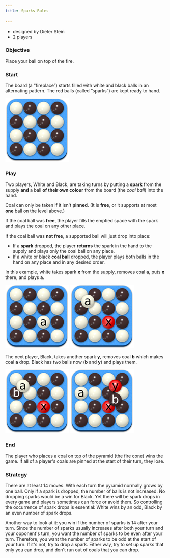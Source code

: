 ```yaml
---
title: Sparks Rules

---
```


* designed by Dieter Stein
* 2 players

### Objective
Place your ball on top of the fire.

### Start
The board (a “fireplace”) starts filled with white and black balls in an alternating pattern. The red balls (called “sparks”) are kept ready to hand.

![Start]

### Play
Two players, White and Black, are taking turns by putting a **spark** from the
supply **and** a ball **of their own colour** from the board (the *coal ball*)
into the hand.

Coal can only be taken if it isn't **pinned**. (It is **free**, or it supports
at most **one** ball on the level above.)

If the coal ball was **free**, the player fills the emptied space with the spark
and plays the coal on any other place.

If the coal ball was **not free**, a supported ball will just drop into place:

* If a **spark** dropped, the player **returns** the spark in the hand to the
  supply and plays only the coal ball on any place.
* If a white or black **coal ball** dropped, the player plays both balls in the
  hand on any place and in any desired order.

In this example, white takes spark **x** from the supply, removes coal **a**,
puts **x** there, and plays **a**.

![Move 1a]
![Move 1b]

The next player, Black, takes another spark **y**, removes coal **b** which
makes coal **a** drop. Black has two balls now (**b** and **y**) and plays them.

![Move 2a]
![Move 2b]

### End
The player who places a coal on top of the pyramid (the fire cone) wins the
game. If all of a player's coals are pinned at the start of their turn, they
lose.

### Strategy
There are at least 14 moves. With each turn the pyramid normally grows by one
ball. Only if a spark is dropped, the number of balls is not increased. No
dropping sparks would be a win for Black. Yet there will be spark drops in
every game and players sometimes can force or avoid them. So controlling the
occurrence of spark drops is essential: White wins by an odd, Black by an even
number of spark drops.

Another way to look at it: you win if the number of sparks is 14 after your
turn. Since the number of sparks usually increases after both your turn and
your opponent's turn, you want the number of sparks to be even after your turn.
Therefore, you want the number of sparks to be odd at the start of your turn.
If it's not, try to drop a spark. Either way, try to set up sparks that only
you can drop, and don't run out of coals that you can drop.

[Start]: sparks_start.png "Start position"
[Move 1a]: sparks_move1a.png "Before move 1"
[Move 1b]: sparks_move1b.png "After move 1"
[Move 2a]: sparks_move2a.png "Before move 2"
[Move 2b]: sparks_move2b.png "After move 2"
